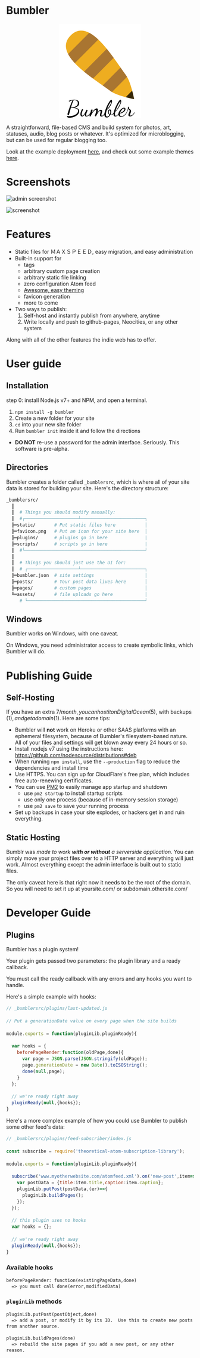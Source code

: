 # Bumbler

<p align="center">
  <img src="https://github.com/fenwick67/bumbler/raw/master/doc/bumbler-text.png"></img>
</p>

A straightforward, file-based CMS and build system for photos, art, statuses, audio, blog posts or whatever.  It's optimized for microblogging, but can be used for regular blogging too.

Look at the example deployment [here](https://bumblerexample.pw/), and check out some example themes [here](http://fenwick67.github.io/bumbler-themes).


# Screenshots

![admin screenshot](https://github.com/fenwick67/bumbler/raw/master/doc/admin-screenshot.png)

![screenshot](https://github.com/fenwick67/bumbler/raw/master/doc/screenshot.png)

# Features

* Static files for ＭＡＸＳＰＥＥＤ, easy migration, and easy administration
* Built-in support for
  * tags
  * arbitrary custom page creation
  * arbitrary static file linking
  * zero configuration Atom feed
  * [Awesome, easy theming](http://fenwick67.github.io/bumbler-themes)
  * favicon generation
  * more to come
* Two ways to publish:
  1. Self-host and instantly publish from anywhere, anytime
  2. Write locally and push to github-pages, Neocities, or any other system

Along with all of the other features the indie web has to offer.

# User guide

## Installation

step 0: install Node.js v7+ and NPM, and open a terminal.

1. `npm install -g bumbler`
2. Create a new folder for your site
3. `cd` into your new site folder
4. Run `bumbler init` inside it and follow the directions
  - **DO NOT** re-use a password for the admin interface.  Seriously.  This software is pre-alpha.

## Directories

Bumbler creates a folder called `_bumblersrc`, which is where all of your site data is stored for building your site.  Here's the directory structure:

```bash
_bumblersrc/
  ║
  ║  # Things you should modify manually:
  ║  #┌────────────────────┴────────────────────────┐   
  ╠═static/       # Put static files here           │
  ╠═favicon.png   # Put an icon for your site here  │
  ╠═plugins/      # plugins go in here              |
  ╠═scripts/      # scripts go in here              |
  ║  #└─────────────────────────────────────────────┘
  ║
  ║  # Things you should just use the UI for:
  ║  # ┌───────────────────┴────────────────────────┐
  ╠═bumbler.json  # site settings                   │
  ╠═posts/        # Your post data lives here       │
  ╠═pages/        # custom pages                    │
  ╚═assets/       # file uploads go here            │
     # └────────────────────────────────────────────┘
```

## Windows

Bumbler works on Windows, with one caveat.

On Windows, you need administrator access to create symbolic links, which Bumbler will do.

# Publishing Guide

## Self-Hosting

If you have an extra $7/month, you can host it on DigitalOcean ($5), with backups ($1), and get a domain ($1).  Here are some tips:

* Bumbler will **not** work on Heroku or other SAAS platforms with an ephemeral filesystem, because of Bumbler's filesystem-based nature.  All of your files and settings will get blown away every 24 hours or so.
* Install nodejs v7 using the instructions here:  https://github.com/nodesource/distributions#deb
* When running `npm install`, use the `--production` flag to reduce the dependencies and install time
* Use HTTPS.  You can sign up for CloudFlare's free plan, which includes free auto-renewing certificates.
* You can use [PM2](http://pm2.keymetrics.io/) to easily manage app startup and shutdown
  - use `pm2 startup` to install startup scripts
  - use only one process (because of in-memory session storage)
  - use `pm2 save` to save your running process
* Set up backups in case your site explodes, or hackers get in and ruin everything.

## Static Hosting

Bumblr was *made to work **with or without** a serverside application*.  You can simply move your project files over to a HTTP server and everything will just work.  Almost everything except the admin interface is built out to static files.  

The only caveat here is that right now it needs to be the root of the domain.  So you will need to set it up at yoursite.com/ or subdomain.othersite.com/

# Developer Guide

## Plugins

Bumbler has a plugin system!

Your plugin gets passed two parameters: the plugin library and a ready callback.  

You must call the ready callback with any errors and any hooks you want to handle.  

Here's a simple example with hooks:

```javascript
// _bumblersrc/plugins/last-updated.js

// Put a generationDate value on every page when the site builds

module.exports = function(pluginLib,pluginReady){

  var hooks = {
    beforePageRender:function(oldPage,done){
      var page = JSON.parse(JSON.stringify(oldPage));
      page.generationDate = new Date().toISOString();
      done(null,page);
    }
  };

  // we're ready right away
  pluginReady(null,{hooks});
}
```

Here's a more complex example of how you could use Bumbler to publish some other feed's data:

```javascript
// _bumblersrc/plugins/feed-subscriber/index.js

const subscribe = require('theoretical-atom-subscription-library');

module.exports = function(pluginLib,pluginReady){

  subscribe('www.myotherwebsite.com/atomfeed.xml').on('new-post',item=>{
    var postData = {title:item.title,caption:item.caption};
    pluginLib.putPost(postData,(er)=>{      
      pluginLib.buildPages();
    });
  });

  // this plugin uses no hooks
  var hooks = {};

  // we're ready right away
  pluginReady(null,{hooks});
}

```

### Available hooks

```
beforePageRender: function(existingPageData,done)
  => you must call done(error,modifiedData)
```

### `pluginLib` methods

```
pluginLib.putPost(postObject,done)
  => add a post, or modify it by its ID.  Use this to create new posts from another source.

pluginLib.buildPages(done)
  => rebuild the site pages if you add a new post, or any other reason.
```

